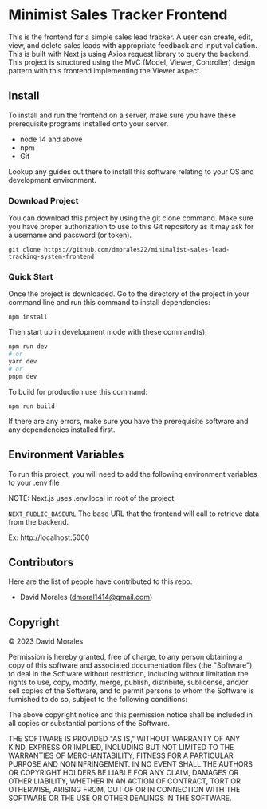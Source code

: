 # Minimist Sales Tracker Frontend

This is the frontend for a simple sales lead tracker. A user can create, edit, view, and delete sales leads with appropriate feedback and input validation. This is built with Next.js using Axios request library to query the backend. This project is structured using the MVC (Model, Viewer, Controller) design pattern with this frontend implementing the Viewer aspect.

## Install

To install and run the frontend on a server, make sure you have these prerequisite programs installed onto your server.

- node 14 and above
- npm
- Git

Lookup any guides out there to install this software relating to your OS and development environment.

### Download Project

You can download this project by using the git clone command. Make sure you have proper authorization to use to this Git repository as it may ask for a username and password (or token).

`git clone https://github.com/dmorales22/minimalist-sales-lead-tracking-system-frontend`

### Quick Start

Once the project is downloaded. Go to the directory of the project in your command line and run this command to install dependencies:

`npm install`

Then start up in development mode with these command(s):

```bash
npm run dev
# or
yarn dev
# or
pnpm dev
```

To build for production use this command: 

`npm run build`

If there are any errors, make sure you have the prerequisite software and any dependencies installed first.

## Environment Variables

To run this project, you will need to add the following environment variables to your .env file

NOTE: Next.js uses .env.local in root of the project.

`NEXT_PUBLIC_BASEURL` The base URL that the frontend will call to retrieve data from the backend.

Ex: http://localhost:5000

## Contributors

Here are the list of people have contributed to this repo:

- David Morales (dmoral1414@gmail.com)

## Copyright

© 2023 David Morales

Permission is hereby granted, free of charge, to any person obtaining a copy of this software and associated documentation files (the "Software"), to deal in the Software without restriction, including without limitation the rights to use, copy, modify, merge, publish, distribute, sublicense, and/or sell copies of the Software, and to permit persons to whom the Software is furnished to do so, subject to the following conditions:

The above copyright notice and this permission notice shall be included in all copies or substantial portions of the Software.

THE SOFTWARE IS PROVIDED "AS IS," WITHOUT WARRANTY OF ANY KIND, EXPRESS OR IMPLIED, INCLUDING BUT NOT LIMITED TO THE WARRANTIES OF MERCHANTABILITY, FITNESS FOR A PARTICULAR PURPOSE AND NONINFRINGEMENT. IN NO EVENT SHALL THE AUTHORS OR COPYRIGHT HOLDERS BE LIABLE FOR ANY CLAIM, DAMAGES OR OTHER LIABILITY, WHETHER IN AN ACTION OF CONTRACT, TORT OR OTHERWISE, ARISING FROM, OUT OF OR IN CONNECTION WITH THE SOFTWARE OR THE USE OR OTHER DEALINGS IN THE SOFTWARE.
